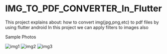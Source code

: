 # IMG_TO_PDF_CONVERTER_In_Flutter
This project explains about:  how to convert img(jpg,png,etc) to pdf files by using flutter android
In this project we can apply filters to images also


Sample Photos

![img1](https://user-images.githubusercontent.com/51741195/118404365-3ffca580-b690-11eb-971b-100133f2015a.jpg)
![img2](https://user-images.githubusercontent.com/51741195/118404398-5acf1a00-b690-11eb-98db-ed374a1ff7e0.jpg)
![img3](https://user-images.githubusercontent.com/51741195/118404430-6f131700-b690-11eb-91ed-b5f290e261b9.jpg)
